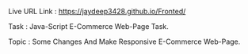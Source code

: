 Live URL Link : https://jaydeep3428.github.io/Fronted/

Task : Java-Script E-Commerce Web-Page Task.

Topic : Some Changes And Make Responsive E-Commerce Web-Page.
